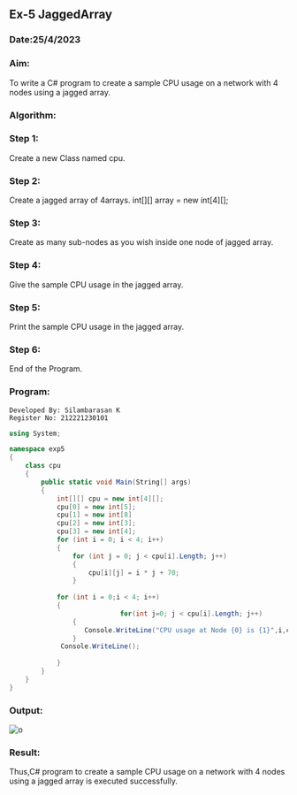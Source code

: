 ## Ex-5 JaggedArray
### Date:25/4/2023
### Aim:
To write a C# program to create a sample CPU usage on a network with 4 nodes using a jagged array.
### Algorithm:
### Step 1:
Create a new Class named cpu.

### Step 2:
Create a jagged array of 4arrays.
int[][] array = new int[4][];
### Step 3:
Create as many sub-nodes as you wish inside one node of jagged array.

### Step 4:
Give the sample CPU usage in the jagged array.

### Step 5:
Print the sample CPU usage in the jagged array.

### Step 6:
End of the Program.

### Program:
```
Developed By: Silambarasan K
Register No: 212221230101
```
```c#
using System;

namespace exp5
{
    class cpu
    {
        public static void Main(String[] args)
        {
            int[][] cpu = new int[4][];
            cpu[0] = new int[5];
            cpu[1] = new int[8]
            cpu[2] = new int[3];
            cpu[3] = new int[4];
            for (int i = 0; i < 4; i++)
            {
                for (int j = 0; j < cpu[i].Length; j++)
                {
                    cpu[i][j] = i * j + 70;                
                }
    
            for (int i = 0;i < 4; i++)
            {
                            for(int j=0; j < cpu[i].Length; j++)
                {
                   Console.WriteLine("CPU usage at Node {0} is {1}",i,cpu[i][j]);                   
                }
             Console.WriteLine();
             
            }
        }
    }
}
```

### Output:
![o](https://user-images.githubusercontent.com/93427237/230870391-2ca1ea39-27e6-4166-a3af-ff6710b2bfef.png)

### Result:
Thus,C# program to create a sample CPU usage on a network with 4 nodes using a jagged array is executed successfully.
